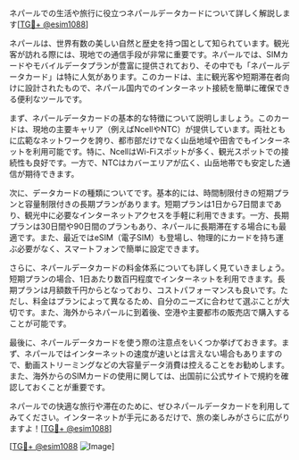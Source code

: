 ネパールでの生活や旅行に役立つネパールデータカードについて詳しく解説します[[TG💪+ @esim1088](https://t.me/s/esim1088)]  

ネパールは、世界有数の美しい自然と歴史を持つ国として知られています。観光客が訪れる際には、現地での通信手段が非常に重要です。ネパールでは、SIMカードやモバイルデータプランが豊富に提供されており、その中でも「ネパールデータカード」は特に人気があります。このカードは、主に観光客や短期滞在者向けに設計されたもので、ネパール国内でのインターネット接続を簡単に確保できる便利なツールです。  

まず、ネパールデータカードの基本的な特徴について説明しましょう。このカードは、現地の主要キャリア（例えばNcellやNTC）が提供しています。両社ともに広範なネットワークを誇り、都市部だけでなく山岳地域や田舎でもインターネットを利用可能です。特に、NcellはWi-Fiスポットが多く、観光スポットでの接続性も良好です。一方で、NTCはカバーエリアが広く、山岳地帯でも安定した通信が期待できます。  

次に、データカードの種類についてです。基本的には、時間制限付きの短期プランと容量制限付きの長期プランがあります。短期プランは1日から7日間まであり、観光中に必要なインターネットアクセスを手軽に利用できます。一方、長期プランは30日間や90日間のプランもあり、ネパールに長期滞在する場合にも最適です。また、最近ではeSIM（電子SIM）も登場し、物理的にカードを持ち運ぶ必要がなく、スマートフォンで簡単に設定できます。  

さらに、ネパールデータカードの料金体系についても詳しく見ていきましょう。短期プランの場合、1日あたり数百円程度でインターネットを利用できます。長期プランは月額数千円からとなっており、コストパフォーマンスも良いです。ただし、料金はプランによって異なるため、自分のニーズに合わせて選ぶことが大切です。また、海外からネパールに到着後、空港や主要都市の販売店で購入することが可能です。  

最後に、ネパールデータカードを使う際の注意点をいくつか挙げておきます。まず、ネパールではインターネットの速度が速いとは言えない場合もありますので、動画ストリーミングなどの大容量データ消費は控えることをお勧めします。また、海外からのSIMカードの使用に関しては、出国前に公式サイトで規約を確認しておくことが重要です。  

ネパールでの快適な旅行や滞在のために、ぜひネパールデータカードを利用してみてください。インターネットが手元にあるだけで、旅の楽しみがさらに広がりますよ！[[TG💪+ @esim1088](https://t.me/s/esim1088)]  

[[TG💪+ @esim1088](https://t.me/s/esim1088) ![Image](https://i.postimg.cc/Y0z9fWf4/image.png)]